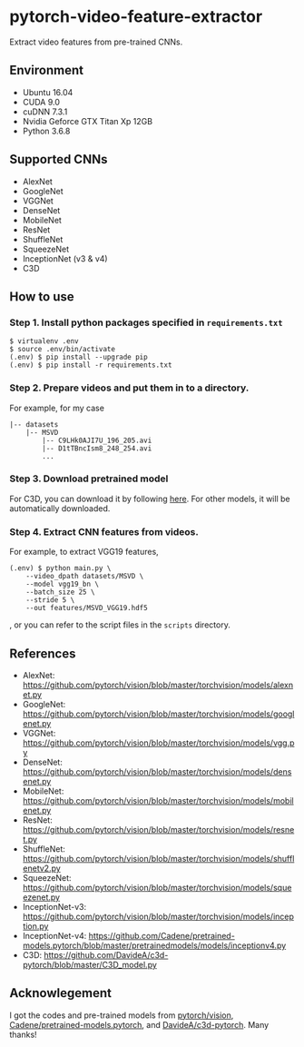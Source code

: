 # pytorch-video-feature-extractor

Extract video features from pre-trained CNNs.


## Environment

* Ubuntu 16.04
* CUDA 9.0
* cuDNN 7.3.1
* Nvidia Geforce GTX Titan Xp 12GB
* Python 3.6.8


## Supported CNNs

* AlexNet
* GoogleNet
* VGGNet
* DenseNet
* MobileNet
* ResNet
* ShuffleNet
* SqueezeNet
* InceptionNet (v3 & v4)
* C3D

## How to use

### Step 1. Install python packages specified in `requirements.txt`

```
$ virtualenv .env
$ source .env/bin/activate
(.env) $ pip install --upgrade pip
(.env) $ pip install -r requirements.txt
```

### Step 2. Prepare videos and put them in to a directory.

For example, for my case

```
|-- datasets
    |-- MSVD
        |-- C9LHk0AJI7U_196_205.avi
        |-- D1tTBncIsm8_248_254.avi
        ...
```

### Step 3. Download pretrained model

For C3D, you can download it by following [here](https://github.com/DavideA/c3d-pytorch). For other models, it will be automatically downloaded.

### Step 4. Extract CNN features from videos.

For example, to extract VGG19 features,

```
(.env) $ python main.py \
    --video_dpath datasets/MSVD \
    --model vgg19_bn \
    --batch_size 25 \
    --stride 5 \
    --out features/MSVD_VGG19.hdf5
```

, or you can refer to the script files in the `scripts` directory.


## References

* AlexNet: https://github.com/pytorch/vision/blob/master/torchvision/models/alexnet.py
* GoogleNet: https://github.com/pytorch/vision/blob/master/torchvision/models/googlenet.py
* VGGNet: https://github.com/pytorch/vision/blob/master/torchvision/models/vgg.py
* DenseNet: https://github.com/pytorch/vision/blob/master/torchvision/models/densenet.py
* MobileNet: https://github.com/pytorch/vision/blob/master/torchvision/models/mobilenet.py
* ResNet: https://github.com/pytorch/vision/blob/master/torchvision/models/resnet.py
* ShuffleNet: https://github.com/pytorch/vision/blob/master/torchvision/models/shufflenetv2.py
* SqueezeNet: https://github.com/pytorch/vision/blob/master/torchvision/models/squeezenet.py
* InceptionNet-v3: https://github.com/pytorch/vision/blob/master/torchvision/models/inception.py
* InceptionNet-v4: https://github.com/Cadene/pretrained-models.pytorch/blob/master/pretrainedmodels/models/inceptionv4.py
* C3D: https://github.com/DavideA/c3d-pytorch/blob/master/C3D_model.py


## Acknowlegement

I got the codes and pre-trained models from
[pytorch/vision](https://github.com/pytorch/vision),
[Cadene/pretrained-models.pytorch](https://github.com/Cadene/pretrained-models.pytorch), and
[DavideA/c3d-pytorch](https://github.com/DavideA/c3d-pytorch).
Many thanks!

